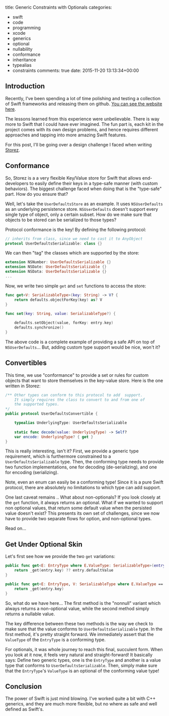 title: Generic Constraints with Optionals
categories:
- swift
- code
- programming
- xcode
- generics
- optional
- nullability
- conformance
- inheritance
- typealias
- constraints
comments: true
date: 2015-11-20 13:13:34+00:00

## Introduction

Recently, I've been spending a lot of time polishing and testing a collection of Swift frameworks and releasing them on github. [You can see the website here](http://kitz.io).

The lessons learned from this experience were unbelievable. There is way more to Swift that I could have ever imagined. The fun part is, each kit in the project comes with its own design problems, and hence requires different approaches and tapping into more amazing Swift features.

For this post, I'll be going over a design challenge I faced when writing [Storez](https://github.com/SwiftKitz/Storez). 

## Conformance

So, Storez is a a very flexible Key/Value store for Swift that allows end-developers to easily define their keys in a type-safe manner (with custom behaviors). The biggest challenge faced when doing that is the "type-safe" part. How do you ensure that?

Well, let's take the `UserDefaultsStore` as an example. It uses `NSUserDefaults` as an underlying persistence store. `NSUserDefaults` doesn't support every single type of object, only a certain subset. How do we make sure that objects to be stored can be serialized to those types?

Protocol conformance is the key! By defining the following protocol:

```swift
// inherits from class, since we need to cast it to AnyObject
protocol UserDefaultsSerializable: class {}
```

We can then "tag" the classes which are supported by the store:

```swift
extension NSNumber: UserDefaultsSerializable {}
extension NSDate: UserDefaultsSerializable {}
extension NSData: UserDefaultsSerializable {}
...
```

Now, we write two simple `get` and `set` functions to access the store:

```swift
func get<V: SerializableType>(key: String) -> V? {
    return defaults.objectForKey(key) as? V
}

func set(key: String, value: SerializableType?) {
    
    defaults.setObject(value, forKey: entry.key)
    defaults.synchronize()
}
```

The above code is a complete example of providing a safe API on top of `NSUserDefaults`... But, adding custom type support would be nice, won't it?

## Convertibles

This time, we use "conformance" to provide a set or rules for custom objects that want to store themselves in the key-value store. Here is the one written in Storez:

```swift
/** Other types can conform to this protocol to add  support.
    It simply requires the class to convert to and from one of
    the supported types.
*/
public protocol UserDefaultsConvertible {

    typealias UnderlyingType: UserDefaultsSerializable
    
    static func decode(value: UnderlyingType) -> Self?
    var encode: UnderlyingType? { get }
}
```

This is really interesting, isn't it? First, we provide a generic type requirement, which is furthermore constrained to a `UserDefaultsSerializable` type. Then, the conforming type needs to provide two function implementations, one for decoding (de-serializing), and one for encoding (serializing).

Note, even an enum can easily be a conforming type! Since it is a pure Swift protocol, there are absolutely no limitations to which type can add support.

One last caveat remains .. What about non-optionals? If you look closely at the `get` function, it always returns an optional. What if we wanted to support non optional values, that return some default value when the persisted value doesn't exist? This presents its own set of challenges, since we now have to provide two separate flows for option, and non-optional types.

Read on...

## Get Under Optional Skin

Let's first see how we provide the two `get` variations:

```swift
public func get<E: EntryType where E.ValueType: SerializableType>(entry: E) -> E.ValueType {
    return _get(entry.key) ?? entry.defaultValue
}

public func get<E: EntryType, V: SerializableType where E.ValueType == V?>(entry: E) -> V? {
    return _get(entry.key)
}
```

So, what do we have here... The first method is the "nonnull" variant which always returns a non-optional value, while the second method simply returns a nullable value.

The key difference between these two methods is the way we check to make sure that the value conforms to `UserDefaultsSerializable` type. In the first method, it's pretty straight forward. We immediately assert that the `ValueType` of the `EntryType` is a conforming type.

For optionals, it was whole journey to reach this final, succulent form. When you look at it now, it feels very natural and straight-forward! It basically says: Define two generic types, one is the `EntryType` and another is a value type that conforms to `UserDefaultsSerializable`. Then, simply make sure that the `EntryType`'s `ValueType` is an optional of the conforming value type!

## Conclusion

The power of Swift is just mind blowing. I've worked quite a bit with C++ generics, and they are much more flexible, but no where as safe and well defined as Swift's.
